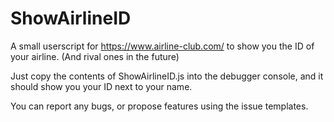 # ShowAirlineID

A small userscript for https://www.airline-club.com/ to show you the ID of your airline. (And rival ones in the future)

Just copy the contents of ShowAirlineID.js into the debugger console, and it should show you your ID next to your name.

You can report any bugs, or propose features using the issue templates.
